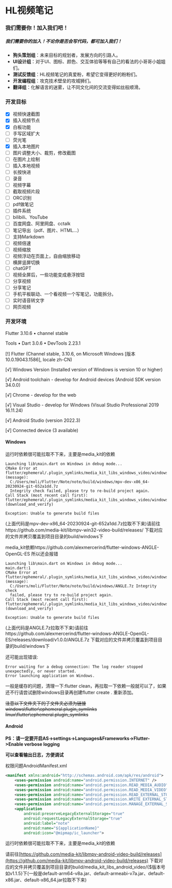 # HL视频笔记

### 我们需要你！加入我们吧！

##### 我们需要你的加入！不论你是否会写代码，都可加入我们！

- **狗头策划组**：未来目标的规划者，发展方向的引路人。
- **UI设计组**：对于UI、图标、颜色、交互体验等等有自己的看法的小哥哥小姐姐们。
- **测试反馈组**：HL视频笔记的真爱粉，希望它变得更好的粉粉们。
- **开发编程组**：攻克技术壁垒的攻城狮们。
- **翻译组**：化解语言的迷雾，让不同文化间的交流变得如丝般顺滑。

### 开发目标

- [x] 视频快速截图
- [x] 插入视频节点
- [x] 白板功能
- [ ] 手写区域扩大
- [ ] 荧光笔
- [x] 插入本地图片
- [ ] 图片调整大小、裁剪，修改截图
- [ ] 在图片上绘制
- [ ] 插入本地视频
- [ ] 长按快进
- [ ] 录音
- [ ] 视频字幕
- [ ] 截取视频片段
- [ ] ORC识别
- [ ] pdf做笔记
- [ ] 插件系统
- [ ] bilibili、YouTube
- [ ] 百度网盘、阿里网盘、cctalk
- [ ] 笔记导出（pdf、图片、HTML...）
- [ ] 支持Markdown
- [ ] 视频倍速
- [ ] 视频缩放
- [ ] 视频浮动在页面上，自由缩放移动
- [ ] 横屏竖屏切换
- [ ] chatGPT
- [ ] 视频全屏后，一些功能变成悬浮按钮
- [ ] 分享视频
- [ ] 分享笔记
- [ ] 手机平板联动、一个看视频一个写笔记，功能拆分。
- [ ] 实时语音转文字
- [ ] 网页视频

### 开发环境

Flutter 3.10.6 • channel stable

Tools • Dart 3.0.6 • DevTools 2.23.1

[!] Flutter (Channel stable, 3.10.6, on Microsoft Windows [版本 10.0.19043.1586], locale zh-CN)

[√] Windows Version (Installed version of Windows is version 10 or higher)

[√] Android toolchain - develop for Android devices (Android SDK version 34.0.0)

[√] Chrome - develop for the web

[√] Visual Studio - develop for Windows (Visual Studio Professional 2019 16.11.24)

[√] Android Studio (version 2022.3)

[√] Connected device (3 available)

#### Windows

运行时依赖很可能拉取不下来，主要是media_kit的依赖

```
Launching lib\main.dart on Windows in debug mode...
CMake Error at flutter/ephemeral/.plugin_symlinks/media_kit_libs_windows_video/windows/CMakeLists.txt:40 (message):
  C:/Users/moli/Flutter/Note/note/build/windows/mpv-dev-x86_64-20230924-git-652a1dd.7z
  Integrity check failed, please try to re-build project again.
Call Stack (most recent call first):
flutter/ephemeral/.plugin_symlinks/media_kit_libs_windows_video/windows/CMakeLists.txt:74 (download_and_verify)

Exception: Unable to generate build files
```

(上面代码是mpv-dev-x86_64-20230924-git-652a1dd.7z拉取不下来)请前往https://github.com/media-kit/libmpv-win32-video-build/releases/  下载对应的文件并拷贝覆盖到项目目录的build/windows下

media_kit依赖https://github.com/alexmercerind/flutter-windows-ANGLE-OpenGL-ES  所以还会报错

```
Launching lib\main.dart on Windows in debug mode...
main.dart:1
CMake Error at flutter/ephemeral/.plugin_symlinks/media_kit_libs_windows_video/windows/CMakeLists.txt:40 (message):
  C:/Users/moli/Flutter/Note/note/build/windows/ANGLE.7z Integrity check
  failed, please try to re-build project again.
Call Stack (most recent call first):
flutter/ephemeral/.plugin_symlinks/media_kit_libs_windows_video/windows/CMakeLists.txt:110 (download_and_verify)

Exception: Unable to generate build files
```

(上面代码是ANGLE.7z拉取不下来)请前往https://github.com/alexmercerind/flutter-windows-ANGLE-OpenGL-ES/releases/download/v1.0.0/ANGLE.7z  下载对应的文件并拷贝覆盖到项目目录的build/windows下

还可能出现错误:

```
Error waiting for a debug connection: The log reader stopped unexpectedly, or never started.
Error launching application on Windows.
```

一般是缓存的问题，清理一下:flutter clean，再拉取一下依赖一般就可以了，如果还不行请尝试删除windows目录再创建flutter create . 重新添加。

~~注意以下文件夹下的子文件夹必须为链接~~
~~windows\flutter\ephemeral\.plugin_symlinks~~
~~linux\flutter\ephemeral\.plugin_symlinks~~

#### Android

**PS：请一定要开启AS->settings->Languages&Frameworks->Flutter->Enable verbose logging**

**可以查看输出日志，方便调试**

权限问题AndroidManifest.xml

```xml
<manifest xmlns:android="http://schemas.android.com/apk/res/android">
    <uses-permission android:name="android.permission.INTERNET" />
    <uses-permission android:name="android.permission.READ_MEDIA_AUDIO" />
    <uses-permission android:name="android.permission.READ_MEDIA_VIDEO" />
    <uses-permission android:name="android.permission.READ_EXTERNAL_STORAGE" />
    <uses-permission android:name="android.permission.WRITE_EXTERNAL_STORAGE" />
    <uses-permission android:name="android.permission.MANAGE_EXTERNAL_STORAGE" />
    <application
        android:preserveLegacyExternalStorage="true"
        android:requestLegacyExternalStorage="true"
        android:label="note"
        android:name="${applicationName}"
        android:icon="@mipmap/ic_launcher">
```

运行时依赖很可能拉取不下来，主要是media_kit的依赖

请前往[https://github.com/media-kit/libmpv-android-video-build/releases](https://github.com/media-kit/libmpv-android-video-build/releases) 下载对应的文件并拷贝覆盖到项目目录的build/media_kit_libs_android_video/{$版本号 如v1.1.5}下(一般是default-arm64-v8a.jar、default-armeabi-v7a.jar、default-x86.jar、default-x86_64.jar拉取不下来)

